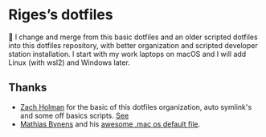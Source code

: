 # Riges’s dotfiles

🚧 I change and merge from this basic dotfiles and an older scripted dotfiles into this dotfiles repository, with better organization and scripted developer station installation. I start with my work laptops on macOS and I will add Linux (with wsl2) and Windows later.

## Thanks

- [Zach Holman](http://zachholman.com/) for the basic of this dotfiles organization, auto symlink's and some off basics scripts. [See](https://github.com/holman/dotfiles)
- [Mathias Bynens](https://mathiasbynens.be/) and his [awesome .mac os default file](https://mths.be/macos).
